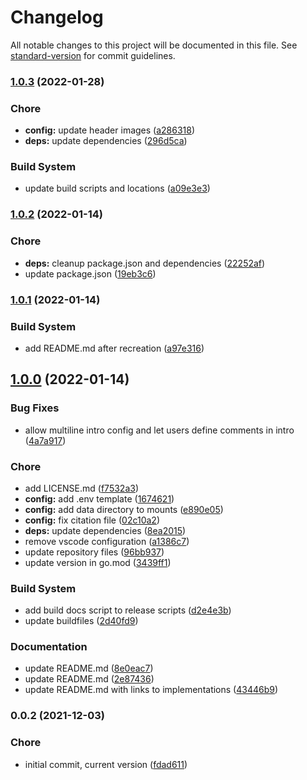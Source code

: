 # Changelog

All notable changes to this project will be documented in this file. See [standard-version](https://github.com/conventional-changelog/standard-version) for commit guidelines.

### [1.0.3](https://github.com/dnb-org/dnb-hugo-security/compare/v1.0.2...v1.0.3) (2022-01-28)


### Chore

* **config:** update header images ([a286318](https://github.com/dnb-org/dnb-hugo-security/commit/a28631863bb00275738549b2c3d9e6850bde17d0))
* **deps:** update dependencies ([296d5ca](https://github.com/dnb-org/dnb-hugo-security/commit/296d5ca3ddfa6a666bfcc46fe785c0ab95d5ca88))


### Build System

* update build scripts and locations ([a09e3e3](https://github.com/dnb-org/dnb-hugo-security/commit/a09e3e36555316bd1f2e24288a88e730d0bbc088))

### [1.0.2](https://github.com/dnb-org/dnb-hugo-security/compare/v1.0.1...v1.0.2) (2022-01-14)


### Chore

* **deps:** cleanup package.json and dependencies ([22252af](https://github.com/dnb-org/dnb-hugo-security/commit/22252af307690583a47fa0dd6a514403f6af372f))
* update package.json ([19eb3c6](https://github.com/dnb-org/dnb-hugo-security/commit/19eb3c68f331031967433bc0177f04a3c1e6decc))

### [1.0.1](https://github.com/dnb-org/dnb-hugo-security/compare/v1.0.0...v1.0.1) (2022-01-14)


### Build System

* add README.md after recreation ([a97e316](https://github.com/dnb-org/dnb-hugo-security/commit/a97e31659f6fdc5509417943fc7a9cf296c738a0))

## [1.0.0](https://github.com/dnb-org/dnb-hugo-security/compare/v0.0.2...v1.0.0) (2022-01-14)


### Bug Fixes

* allow multiline intro config and let users define comments in intro ([4a7a917](https://github.com/dnb-org/dnb-hugo-security/commit/4a7a917cc6862b5026183861c7742be16687c899))


### Chore

* add LICENSE.md ([f7532a3](https://github.com/dnb-org/dnb-hugo-security/commit/f7532a35f979578b7ce7522e60554a081c97e08b))
* **config:** add .env template ([1674621](https://github.com/dnb-org/dnb-hugo-security/commit/16746211c2559440a33ef1d044fbebfe2e7e0745))
* **config:** add data directory to mounts ([e890e05](https://github.com/dnb-org/dnb-hugo-security/commit/e890e05aafbac06fae765e1e1b3f0d72890463c8))
* **config:** fix citation file ([02c10a2](https://github.com/dnb-org/dnb-hugo-security/commit/02c10a2acc573650482290b479acd0647d1d3d95))
* **deps:** update dependencies ([8ea2015](https://github.com/dnb-org/dnb-hugo-security/commit/8ea2015e5b3df42a9c25758fd9163ee621e9fbd1))
* remove vscode configuration ([a1386c7](https://github.com/dnb-org/dnb-hugo-security/commit/a1386c739de8ae1b9a85bf70fc9039f308859e22))
* update repository files ([96bb937](https://github.com/dnb-org/dnb-hugo-security/commit/96bb9371dec57618df741de71abb3c33d432f4d6))
* update version in go.mod ([3439ff1](https://github.com/dnb-org/dnb-hugo-security/commit/3439ff17d898c682d171da2d3e9e7529c207e834))


### Build System

* add build docs script to release scripts ([d2e4e3b](https://github.com/dnb-org/dnb-hugo-security/commit/d2e4e3bd084d5659e52ae8b9039adabd0e5af265))
* update buildfiles ([2d40fd9](https://github.com/dnb-org/dnb-hugo-security/commit/2d40fd9ffb3c9335aa5788bea6355c702f79842c))


### Documentation

* update README.md ([8e0eac7](https://github.com/dnb-org/dnb-hugo-security/commit/8e0eac74793546e804399bd17bb69d295b8014a6))
* update README.md ([2e87436](https://github.com/dnb-org/dnb-hugo-security/commit/2e8743676d756aa456b1581f9cab4619e5c9060b))
* update README.md with links to implementations ([43446b9](https://github.com/dnb-org/dnb-hugo-security/commit/43446b9c467b8224b80d0b61138ec39820ed7134))

### 0.0.2 (2021-12-03)


### Chore

* initial commit, current version ([fdad611](https://github.com/dnb-org/dnb-hugo-security/commit/fdad611539f226b34a749676c8a3a58afa8fa93c))
